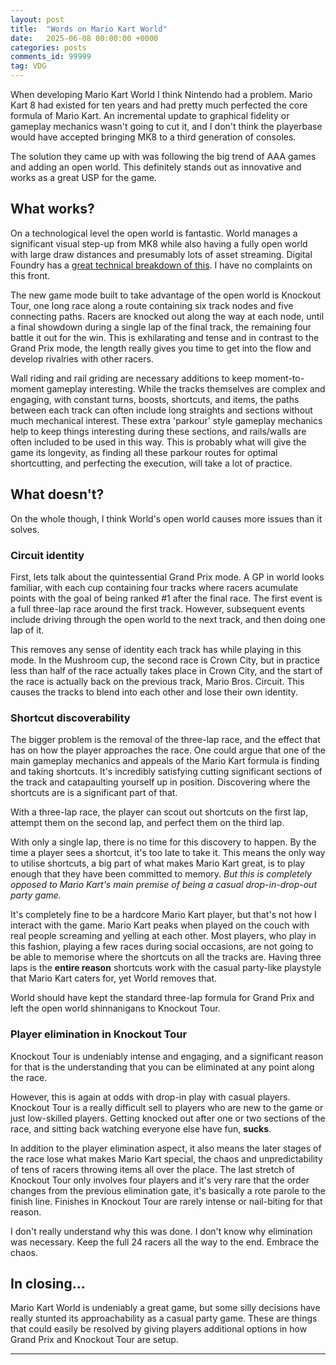 ```yaml
---
layout: post
title:  "Words on Mario Kart World"
date:   2025-06-08 00:00:00 +0000
categories: posts
comments_id: 99999
tag: VDG
---
```


When developing Mario Kart World I think Nintendo had a problem. Mario Kart 8 had existed for ten years and had pretty much perfected the core formula of Mario Kart. An incremental update to graphical fidelity or gameplay mechanics wasn't going to cut it, and I don't think the playerbase would have accepted bringing MK8 to a third generation of consoles.

The solution they came up with was following the big trend of AAA games and adding an open world. This definitely stands out as innovative and works as a great USP for the game.

## What works?

On a technological level the open world is fantastic. World manages a significant visual step-up from MK8 while also having a fully open world with large draw distances and presumably lots of asset streaming. Digital Foundry has a [great technical breakdown of this](https://www.youtube.com/watch?v=4162BZMMLLM). I have no complaints on this front.

The new game mode built to take advantage of the open world is Knockout Tour, one long race along a route containing six track nodes and five connecting paths. Racers are knocked out along the way at each node, until a final showdown during a single lap of the final track, the remaining four battle it out for the win. This is exhilarating and tense and in contrast to the Grand Prix mode, the length really gives you time to get into the flow and develop rivalries with other racers.

Wall riding and rail griding are necessary additions to keep moment-to-moment gameplay interesting. While the tracks themselves are complex and engaging, with constant turns, boosts, shortcuts, and items, the paths between each track can often include long straights and sections without much mechanical interest. These extra 'parkour' style gameplay mechanics help to keep things interesting during these sections, and rails/walls are often included to be used in this way. This is probably what will give the game its longevity, as finding all these parkour routes for optimal shortcutting, and perfecting the execution, will take a lot of practice.

## What doesn't?

On the whole though, I think World's open world causes more issues than it solves.

### Circuit identity

First, lets talk about the quintessential Grand Prix mode. A GP in world looks familiar, with each cup containing four tracks where racers acumulate points with the goal of being ranked #1 after the final race. The first event is a full three-lap race around the first track. However, subsequent events include driving through the open world to the next track, and then doing one lap of it.

This removes any sense of identity each track has while playing in this mode. In the Mushroom cup, the second race is Crown City, but in practice less than half of the race actually takes place in Crown City, and the start of the race is actually back on the previous track, Mario Bros. Circuit. This causes the tracks to blend into each other and lose their own identity.

### Shortcut discoverability

The bigger problem is the removal of the three-lap race, and the effect that has on how the player approaches the race. One could argue that one of the main gameplay mechanics and appeals of the Mario Kart formula is finding and taking shortcuts. It's incredibly satisfying cutting significant sections of the track and catapaulting yourself up in position. Discovering where the shortcuts are is a significant part of that. 

With a three-lap race, the player can scout out shortcuts on the first lap, attempt them on the second lap, and perfect them on the third lap.

With only a single lap, there is no time for this discovery to happen. By the time a player sees a shortcut, it's too late to take it. This means the only way to utilise shortcuts, a big part of what makes Mario Kart great, is to play enough that they have been committed to memory. *But this is completely opposed to Mario Kart's main premise of being a casual drop-in-drop-out party game.*

It's completely fine to be a hardcore Mario Kart player, but that's not how I interact with the game. Mario Kart peaks when played on the couch with real people screaming and yelling at each other. Most players, who play in this fashion, playing a few races during social occasions, are not going to be able to memorise where the shortcuts on all the tracks are. Having three laps is the **entire reason** shortcuts work with the casual party-like playstyle that Mario Kart caters for, yet World removes that.

World should have kept the standard three-lap formula for Grand Prix and left the open world shinnanigans to Knockout Tour.

### Player elimination in Knockout Tour

Knockout Tour is undeniably intense and engaging, and a significant reason for that is the understanding that you can be eliminated at any point along the race.

However, this is again at odds with drop-in play with casual players. Knockout Tour is a really difficult sell to players who are new to the game or just low-skilled players. Getting knocked out after one or two sections of the race, and sitting back watching everyone else have fun, **sucks**.

In addition to the player elimination aspect, it also means the later stages of the race lose what makes Mario Kart special, the chaos and unpredictability of tens of racers throwing items all over the place. The last stretch of Knockout Tour only involves four players and it's very rare that the order changes from the previous elimination gate, it's basically a rote parole to the finish line. Finishes in Knockout Tour are rarely intense or nail-biting for that reason.

I don't really understand why this was done. I don't know why elimination was necessary. Keep the full 24 racers all the way to the end. Embrace the chaos.

## In closing...

Mario Kart World is undeniably a great game, but some silly decisions have really stunted its approachability as a casual party game. These are things that could easily be resolved by giving players additional options in how Grand Prix and Knockout Tour are setup.

---